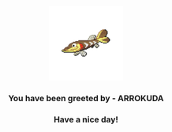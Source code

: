 <p align="center">
            <img src="https://raw.githubusercontent.com/PokeAPI/sprites/master/sprites/pokemon/846.png" width="150" height="150">
          </p>
          <h3 align="center">You have been greeted by - <b>ARROKUDA</b></h3>
          <h3 align="center">Have a nice day!</h3>
